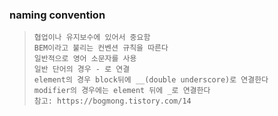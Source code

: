 ### naming convention
> ```
> 협업이나 유지보수에 있어서 중요함
> BEM이라고 불리는 컨벤션 규칙을 따른다
> 일반적으로 영어 소문자를 사용
> 일반 단어의 경우 - 로 연결
> element의 경우 block뒤에 __(double underscore)로 연결한다
> modifier의 경우에는 element 뒤에 _로 연결한다
> 참고: https://bogmong.tistory.com/14
> ```
